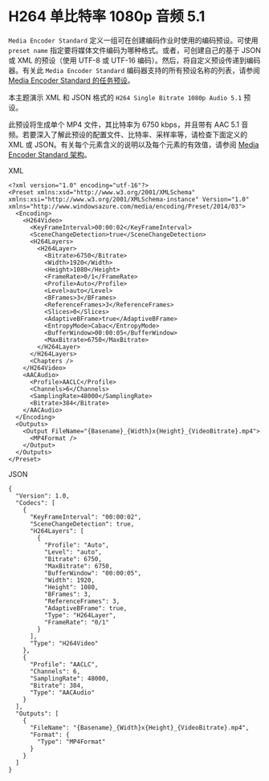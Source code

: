 <properties
    pageTitle="H264 单比特率 1080p 音频 5.1 | Azure"
    description="本主题概述了 **H264 单比特率 1080p 音频 5.1** 任务预设。"
    author="Juliako"
    manager="erikre"
    editor=""
    services="media-services"
    documentationcenter="" />
<tags
    ms.assetid="b42238de-2a3c-4683-ae7f-7ce19ad5162e"
    ms.service="media-services"
    ms.workload="media"
    ms.tgt_pltfrm="na"
    ms.devlang="na"
    ms.topic="article"
    ms.date="11/23/2016"
    wacn.date="01/13/2017"
    ms.author="juliako" />  


# H264 单比特率 1080p 音频 5.1
`Media Encoder Standard` 定义一组可在创建编码作业时使用的编码预设。可使用 `preset name` 指定要将媒体文件编码为哪种格式。或者，可创建自己的基于 JSON 或 XML 的预设（使用 UTF-8 或 UTF-16 编码）。然后，将自定义预设传递到编码器。有关此 `Media Encoder Standard` 编码器支持的所有预设名称的列表，请参阅 [Media Encoder Standard 的任务预设](/documentation/articles/media-services-mes-presets-overview/)。
  
 本主题演示 XML 和 JSON 格式的 `H264 Single Bitrate 1080p Audio 5.1` 预设。
  
 此预设将生成单个 MP4 文件，其比特率为 6750 kbps，并且带有 AAC 5.1 音频。若要深入了解此预设的配置文件、比特率、采样率等，请检查下面定义的 XML 或 JSON。有关每个元素含义的说明以及每个元素的有效值，请参阅 [Media Encoder Standard 架构](/documentation/articles/media-services-mes-schema/)。
  
 XML
  

	<?xml version="1.0" encoding="utf-16"?>  
	<Preset xmlns:xsd="http://www.w3.org/2001/XMLSchema" xmlns:xsi="http://www.w3.org/2001/XMLSchema-instance" Version="1.0" xmlns="http://www.windowsazure.com/media/encoding/Preset/2014/03">  
	  <Encoding>  
	    <H264Video>  
	      <KeyFrameInterval>00:00:02</KeyFrameInterval>  
	      <SceneChangeDetection>true</SceneChangeDetection>  
	      <H264Layers>  
	        <H264Layer>  
	          <Bitrate>6750</Bitrate>  
	          <Width>1920</Width>  
	          <Height>1080</Height>  
	          <FrameRate>0/1</FrameRate>  
	          <Profile>Auto</Profile>  
	          <Level>auto</Level>  
	          <BFrames>3</BFrames>  
	          <ReferenceFrames>3</ReferenceFrames>  
	          <Slices>0</Slices>  
	          <AdaptiveBFrame>true</AdaptiveBFrame>  
	          <EntropyMode>Cabac</EntropyMode>  
	          <BufferWindow>00:00:05</BufferWindow>  
	          <MaxBitrate>6750</MaxBitrate>  
	        </H264Layer>  
	      </H264Layers>  
	      <Chapters />  
	    </H264Video>  
	    <AACAudio>  
	      <Profile>AACLC</Profile>  
	      <Channels>6</Channels>  
	      <SamplingRate>48000</SamplingRate>  
	      <Bitrate>384</Bitrate>  
	    </AACAudio>  
	  </Encoding>  
	  <Outputs>  
	    <Output FileName="{Basename}_{Width}x{Height}_{VideoBitrate}.mp4">  
	      <MP4Format />  
	    </Output>  
	  </Outputs>  
	</Preset>  

  
 JSON
  

	{  
	  "Version": 1.0,  
	  "Codecs": [  
	    {  
	      "KeyFrameInterval": "00:00:02",  
	      "SceneChangeDetection": true,  
	      "H264Layers": [  
	        {  
	          "Profile": "Auto",  
	          "Level": "auto",  
	          "Bitrate": 6750,  
	          "MaxBitrate": 6750,  
	          "BufferWindow": "00:00:05",  
	          "Width": 1920,  
	          "Height": 1080,  
	          "BFrames": 3,  
	          "ReferenceFrames": 3,  
	          "AdaptiveBFrame": true,  
	          "Type": "H264Layer",  
	          "FrameRate": "0/1"  
	        }  
	      ],  
	      "Type": "H264Video"  
	    },  
	    {  
	      "Profile": "AACLC",  
	      "Channels": 6,  
	      "SamplingRate": 48000,  
	      "Bitrate": 384,  
	      "Type": "AACAudio"  
	    }  
	  ],  
	  "Outputs": [  
	    {  
	      "FileName": "{Basename}_{Width}x{Height}_{VideoBitrate}.mp4",  
	      "Format": {  
	        "Type": "MP4Format"  
	      }  
	    }  
	  ]  
	}  

<!---HONumber=Mooncake_0109_2017-->